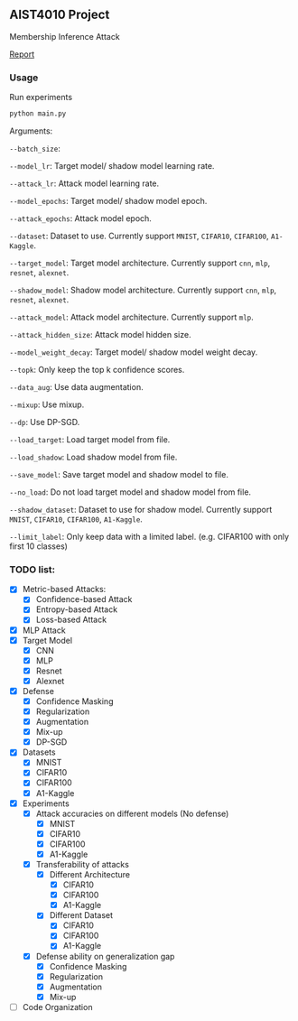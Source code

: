 ## AIST4010 Project
Membership Inference Attack

[Report](AIST4010_Project_Report.pdf)

### Usage
Run experiments
```bash
python main.py
```

Arguments:

`--batch_size`:

`--model_lr`: Target model/ shadow model learning rate.

`--attack_lr`: Attack model learning rate.

`--model_epochs`: Target model/ shadow model epoch.

`--attack_epochs`: Attack model epoch.

`--dataset`: Dataset to use. Currently support `MNIST`, `CIFAR10`, `CIFAR100`, `A1-Kaggle`.

`--target_model`: Target model architecture. Currently support `cnn`, `mlp`, `resnet`, `alexnet`.

`--shadow_model`: Shadow model architecture. Currently support `cnn`, `mlp`, `resnet`, `alexnet`.

`--attack_model`: Attack model architecture. Currently support `mlp`.

`--attack_hidden_size`: Attack model hidden size.

`--model_weight_decay`: Target model/ shadow model weight decay.

`--topk`: Only keep the top k confidence scores.

`--data_aug`: Use data augmentation.

`--mixup`: Use mixup.

`--dp`: Use DP-SGD.

`--load_target`: Load target model from file.

`--load_shadow`: Load shadow model from file.

`--save_model`: Save target model and shadow model to file.

`--no_load`: Do not load target model and shadow model from file.

`--shadow_dataset`: Dataset to use for shadow model. Currently support `MNIST`, `CIFAR10`, `CIFAR100`, `A1-Kaggle`.

`--limit_label`: Only keep data with a limited label. (e.g. CIFAR100 with only first 10 classes)

### TODO list:

- [x] Metric-based Attacks:
  - [x] Confidence-based Attack
  - [x] Entropy-based Attack
  - [x] Loss-based Attack
- [x] MLP Attack
- [x] Target Model
  - [x] CNN
  - [x] MLP
  - [x] Resnet
  - [x] Alexnet
- [x] Defense
  - [x] Confidence Masking
  - [x] Regularization
  - [x] Augmentation
  - [x] Mix-up
  - [x] DP-SGD
- [x] Datasets
  - [x] MNIST
  - [x] CIFAR10
  - [x] CIFAR100
  - [x] A1-Kaggle
- [x] Experiments
  - [x] Attack accuracies on different models (No defense)
    - [x] MNIST
    - [x] CIFAR10
    - [x] CIFAR100
    - [x] A1-Kaggle
  - [x] Transferability of attacks
    - [x] Different Architecture
      - [x] CIFAR10
      - [x] CIFAR100
      - [x] A1-Kaggle
    - [x] Different Dataset
      - [x] CIFAR10
      - [x] CIFAR100
      - [x] A1-Kaggle
  - [x] Defense ability on generalization gap
    - [x] Confidence Masking
    - [x] Regularization
    - [x] Augmentation
    - [x] Mix-up
- [ ] Code Organization